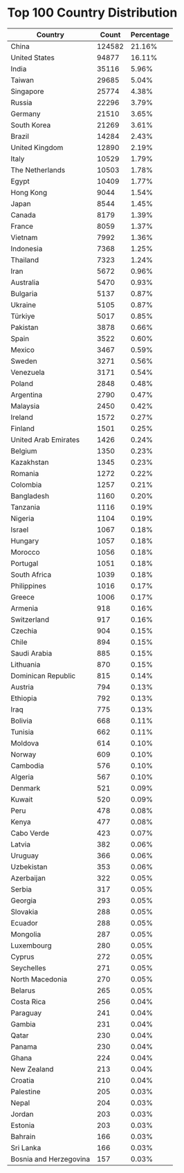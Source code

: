 # Top 100 Country Distribution
| Country | Count | Percentage |
|----|----|----|
| China | 124582 | 21.16% |
| United States | 94877 | 16.11% |
| India | 35116 | 5.96% |
| Taiwan | 29685 | 5.04% |
| Singapore | 25774 | 4.38% |
| Russia | 22296 | 3.79% |
| Germany | 21510 | 3.65% |
| South Korea | 21269 | 3.61% |
| Brazil | 14284 | 2.43% |
| United Kingdom | 12890 | 2.19% |
| Italy | 10529 | 1.79% |
| The Netherlands | 10503 | 1.78% |
| Egypt | 10409 | 1.77% |
| Hong Kong | 9044 | 1.54% |
| Japan | 8544 | 1.45% |
| Canada | 8179 | 1.39% |
| France | 8059 | 1.37% |
| Vietnam | 7992 | 1.36% |
| Indonesia | 7368 | 1.25% |
| Thailand | 7323 | 1.24% |
| Iran | 5672 | 0.96% |
| Australia | 5470 | 0.93% |
| Bulgaria | 5137 | 0.87% |
| Ukraine | 5105 | 0.87% |
| Türkiye | 5017 | 0.85% |
| Pakistan | 3878 | 0.66% |
| Spain | 3522 | 0.60% |
| Mexico | 3467 | 0.59% |
| Sweden | 3271 | 0.56% |
| Venezuela | 3171 | 0.54% |
| Poland | 2848 | 0.48% |
| Argentina | 2790 | 0.47% |
| Malaysia | 2450 | 0.42% |
| Ireland | 1572 | 0.27% |
| Finland | 1501 | 0.25% |
| United Arab Emirates | 1426 | 0.24% |
| Belgium | 1350 | 0.23% |
| Kazakhstan | 1345 | 0.23% |
| Romania | 1272 | 0.22% |
| Colombia | 1257 | 0.21% |
| Bangladesh | 1160 | 0.20% |
| Tanzania | 1116 | 0.19% |
| Nigeria | 1104 | 0.19% |
| Israel | 1067 | 0.18% |
| Hungary | 1057 | 0.18% |
| Morocco | 1056 | 0.18% |
| Portugal | 1051 | 0.18% |
| South Africa | 1039 | 0.18% |
| Philippines | 1016 | 0.17% |
| Greece | 1006 | 0.17% |
| Armenia | 918 | 0.16% |
| Switzerland | 917 | 0.16% |
| Czechia | 904 | 0.15% |
| Chile | 894 | 0.15% |
| Saudi Arabia | 885 | 0.15% |
| Lithuania | 870 | 0.15% |
| Dominican Republic | 815 | 0.14% |
| Austria | 794 | 0.13% |
| Ethiopia | 792 | 0.13% |
| Iraq | 775 | 0.13% |
| Bolivia | 668 | 0.11% |
| Tunisia | 662 | 0.11% |
| Moldova | 614 | 0.10% |
| Norway | 609 | 0.10% |
| Cambodia | 576 | 0.10% |
| Algeria | 567 | 0.10% |
| Denmark | 521 | 0.09% |
| Kuwait | 520 | 0.09% |
| Peru | 478 | 0.08% |
| Kenya | 477 | 0.08% |
| Cabo Verde | 423 | 0.07% |
| Latvia | 382 | 0.06% |
| Uruguay | 366 | 0.06% |
| Uzbekistan | 353 | 0.06% |
| Azerbaijan | 322 | 0.05% |
| Serbia | 317 | 0.05% |
| Georgia | 293 | 0.05% |
| Slovakia | 288 | 0.05% |
| Ecuador | 288 | 0.05% |
| Mongolia | 287 | 0.05% |
| Luxembourg | 280 | 0.05% |
| Cyprus | 272 | 0.05% |
| Seychelles | 271 | 0.05% |
| North Macedonia | 270 | 0.05% |
| Belarus | 265 | 0.05% |
| Costa Rica | 256 | 0.04% |
| Paraguay | 241 | 0.04% |
| Gambia | 231 | 0.04% |
| Qatar | 230 | 0.04% |
| Panama | 230 | 0.04% |
| Ghana | 224 | 0.04% |
| New Zealand | 213 | 0.04% |
| Croatia | 210 | 0.04% |
| Palestine | 205 | 0.03% |
| Nepal | 204 | 0.03% |
| Jordan | 203 | 0.03% |
| Estonia | 203 | 0.03% |
| Bahrain | 166 | 0.03% |
| Sri Lanka | 166 | 0.03% |
| Bosnia and Herzegovina | 157 | 0.03% |
